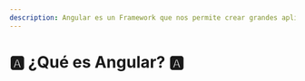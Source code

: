 ```yaml
---
description: Angular es un Framework que nos permite crear grandes aplicaciones web.
---
```


# 🅰️ ¿Qué es Angular? 🅰️

